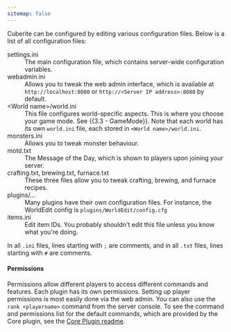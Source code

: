 ```yaml
---
sitemap: false
---
```

Cuberite can be configured by editing various configuration files. Below is a list of all configuration files:

<dl>
	<dt>settings.ini</dt>
	<dd>
		The main configuration file, which contains server-wide configuration variables.
	</dd>
	<dt>webadmin.ini</dt>
	<dd>
		Allows you to tweak the web admin interface, which is available at <code>http://localhost:8080</code> or <code>http://&lt;Server IP address&gt;:8080</code> by default.
	</dd>
	<dt>&lt;World name&gt;/world.ini</dt>
	<dd>
		This file configures world-specific aspects. This is where you choose your game mode. See {{3.3 - GameMode}}.
		Note that each world has its own <code>world.ini</code> file, each stored in <code>&lt;World name&gt;/world.ini</code>.
	</dd>
	<dt>monsters.ini</dt>
	<dd>
		Allows you to tweak monster behaviour.
	</dd>
	<dt>motd.txt</dt>
	<dd>
		The Message of the Day, which is shown to players upon joining your server.
	</dd>
	<dt>crafting.txt, brewing.txt, furnace.txt</dt>
	<dd>
		These three files allow you to tweak crafting, brewing, and furnace recipes.
	</dd>
	<dt>plugins/...</dt>
	<dd>
		Many plugins have their own configuration files. For instance, the WorldEdit config is <code>plugins/WorldEdit/config.cfg</code>
	</dd>
	<dt>items.ini</dt>
	<dd>
		Edit item IDs. You probably shouldn't edit this file unless you know what you're doing.
	</dd>
</dl>

<aside class="infobox">
	In all <code>.ini</code> files, lines starting with <code>;</code> are comments, and in all <code>.txt</code> files, lines starting with <code>#</code> are comments.
</aside>

#### Permissions
Permissions allow different players to access different commands and features. Each plugin has its own permissions. Setting up player permissions is most easily done via the web admin. You can also use the <code>rank &lt;playername&gt;</code> command from the server console. To see the command and permissions list for the default commands, which are provided by the Core plugin, see the [Core Plugin readme](https://github.com/cuberite/Core/blob/master/README.md).
